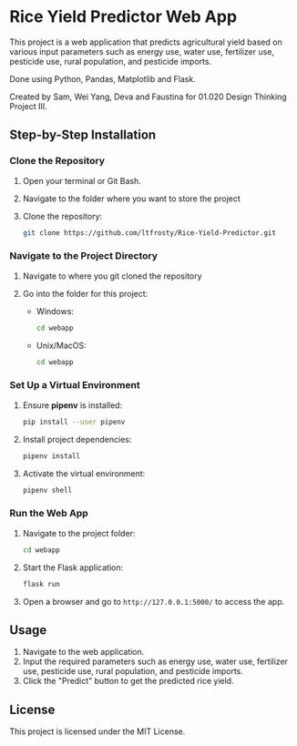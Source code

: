 # Rice Yield Predictor Web App
This project is a web application that predicts agricultural yield based on various input parameters such as energy use, water use, fertilizer use, pesticide use, rural population, and pesticide imports. 

Done using Python, Pandas, Matplotlib and Flask. 

Created by Sam, Wei Yang, Deva and Faustina for 01.020 Design Thinking Project III.

## Step-by-Step Installation  

### Clone the Repository  

1. Open your terminal or Git Bash.  

2. Navigate to the folder where you want to store the project

3. Clone the repository:  
   ```bash  
   git clone https://github.com/ltfrosty/Rice-Yield-Predictor.git
   ```  

### Navigate to the Project Directory  
1. Navigate to where you git cloned the repository

2. Go into the folder for this project:  
   - Windows:  
     ```bash  
     cd webapp  
     ```  
   - Unix/MacOS:  
     ```bash  
     cd webapp 
     ```  

### Set Up a Virtual Environment  

1. Ensure **pipenv** is installed:  
   ```bash  
   pip install --user pipenv  
   ```  
2. Install project dependencies:  
   ```bash  
   pipenv install  
   ```  
3. Activate the virtual environment:  
   ```bash  
   pipenv shell  
   ```  

### Run the Web App  

1. Navigate to the project folder:  
   ```bash  
   cd webapp 
   ```  
2. Start the Flask application:  
   ```bash  
   flask run  
   ```  
3. Open a browser and go to `http://127.0.0.1:5000/` to access the app. 

## Usage

1. Navigate to the web application.
2. Input the required parameters such as energy use, water use, fertilizer use, pesticide use, rural population, and pesticide imports.
3. Click the "Predict" button to get the predicted rice yield.

## License

This project is licensed under the MIT License.
    
